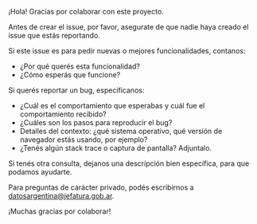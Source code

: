 ¡Hola! Gracias por colaborar con este proyecto. 

Antes de crear el issue, por favor, asegurate de que nadie haya creado el issue que estás reportando.

Si este issue es para pedir nuevas o mejores funcionalidades, contanos:

* ¿Por qué querés esta funcionalidad?
* ¿Cómo esperás que funcione? 

Si querés reportar un bug, especificanos: 

* ¿Cuál es el comportamiento que esperabas y cuál fue el comportamiento recibido? 
* ¿Cuáles son los pasos para reproducir el bug?
* Detalles del contexto: ¿qué sistema operativo, qué versión de navegador estás usando, por ejemplo?
* ¿Tenés algún stack trace o captura de pantalla? Adjuntalo.  

Si tenés otra consulta, dejanos una descripción bien específica, para que podamos ayudarte. 

Para  preguntas de carácter privado, podés escribirnos a datosargentina@jefatura.gob.ar.

¡Muchas gracias por colaborar!
